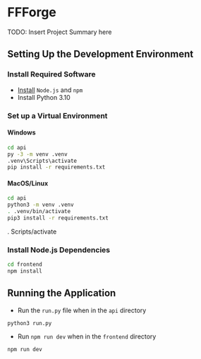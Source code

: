 # FFForge

TODO: Insert Project Summary here

## Setting Up the Development Environment

### Install Required Software

- [Install](https://docs.npmjs.com/downloading-and-installing-node-js-and-npm) `Node.js` and `npm`
- Install Python 3.10

### Set up a Virtual Environment

#### Windows

```bash
cd api
py -3 -m venv .venv
.venv\Scripts\activate
pip install -r requirements.txt
```

#### MacOS/Linux

```bash
cd api
python3 -m venv .venv
. .venv/bin/activate
pip3 install -r requirements.txt
```

. Scripts/activate

### Install Node.js Dependencies

```bash
cd frontend
npm install
```

## Running the Application

- Run the `run.py` file when in the `api` directory

```
python3 run.py
```

- Run `npm run dev` when in the `frontend` directory

```
npm run dev
```
